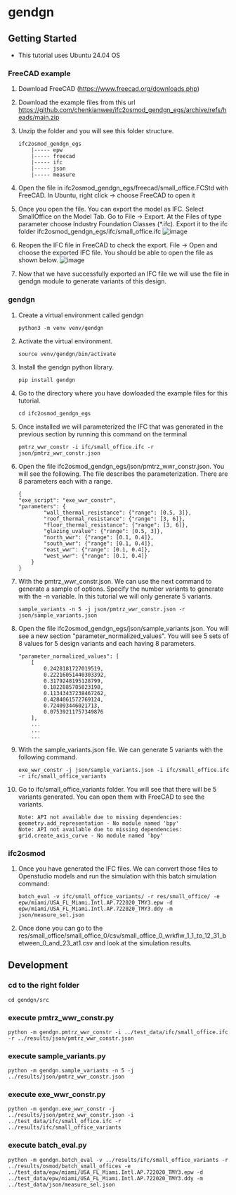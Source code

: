 # gendgn

## Getting Started
- This tutorial uses Ubuntu 24.04 OS

### FreeCAD example
1. Download FreeCAD (https://www.freecad.org/downloads.php)
2. Download the example files from this url https://github.com/chenkianwee/ifc2osmod_gendgn_egs/archive/refs/heads/main.zip
3. Unzip the folder and you will see this folder structure.
    ```
    ifc2osmod_gendgn_egs
        |----- epw
        |----- freecad
        |----- ifc
        |----- json
        |----- measure
    ```
3. Open the file in ifc2osmod_gendgn_egs/freecad/small_office.FCStd with FreeCAD. In Ubuntu, right click -> choose FreeCAD to open it
4. Once you open the file. You can export the model as IFC. Select SmallOffice on the Model Tab. Go to File -> Export. At the Files of type parameter choose Industry Foundation Classes (*.ifc). Export it to the ifc folder ifc2osmod_gendgn_egs/ifc/small_office.ifc
![image](https://github.com/user-attachments/assets/9ac68f15-eee5-443a-b442-862ad9ff65e5)

5. Reopen the IFC file in FreeCAD to check the export. File -> Open and choose the exported IFC file. You should be able to open the file as shown below.
![image](https://github.com/user-attachments/assets/a9de568c-fdcb-4a51-8407-58b434d2d8fc)

6. Now that we have successfully exported an IFC file we will use the file in gendgn module to generate variants of this design.

### gendgn 
1. Create a virtual environment called gendgn
    ```
    python3 -m venv venv/gendgn
    ```
2. Activate the virtual environment.
    ```
    source venv/gendgn/bin/activate
    ```
3. Install the gendgn python library.
    ```
    pip install gendgn
    ```
4. Go to the directory where you have dowloaded the example files for this tutorial.
    ```
    cd ifc2osmod_gendgn_egs
    ```
5. Once installed we will parameterized the IFC that was generated in the previous section by running this command on the terminal
    ```
    pmtrz_wwr_constr -i ifc/small_office.ifc -r json/pmtrz_wwr_constr.json
    ```
6. Open the file ifc2osmod_gendgn_egs/json/pmtrz_wwr_constr.json. You will see the following. The file describes the parameterization. There are 8 parameters each with a range.
    ```
    {
    "exe_script": "exe_wwr_constr",
    "parameters": {
            "wall_thermal_resistance": {"range": [0.5, 3]},
            "roof_thermal_resistance": {"range": [3, 6]},
            "floor_thermal_resistance": {"range": [3, 6]},
            "glazing_uvalue": {"range": [0.5, 3]},
            "north_wwr": {"range": [0.1, 0.4]},
            "south_wwr": {"range": [0.1, 0.4]},
            "east_wwr": {"range": [0.1, 0.4]},
            "west_wwr": {"range": [0.1, 0.4]}
        }
    }
    ```
7. With the pmtrz_wwr_constr.json. We can use the next command to generate a sample of options. Specify the number variants to generate with the -n variable. In this tutorial we will only generate 5 variants. 
    ```
    sample_variants -n 5 -j json/pmtrz_wwr_constr.json -r json/sample_variants.json
    ```
8. Open the file ifc2osmod_gendgn_egs/json/sample_variants.json. You will see a new section "parameter_normalized_values". You will see 5 sets of 8 values for 5 design variants and each having 8 parameters. 
    ```
    "parameter_normalized_values": [
        [
            0.2428181727019519,
            0.22216051440303392,
            0.3179248195128799,
            0.1822885785823198,
            0.11343437238467262,
            0.4284061572769124,
            0.724093446021713,
            0.07539211757349876
        ],
        ...
        ...
        ...
    ```
9. With the sample_variants.json file. We can generate 5 variants with the following command.
    ```
    exe_wwr_constr -j json/sample_variants.json -i ifc/small_office.ifc -r ifc/small_office_variants
    ```
10. Go to ifc/small_office_variants folder. You will see that there will be 5 variants generated. You can open them with FreeCAD to see the variants.
    ```
    Note: API not available due to missing dependencies: geometry.add_representation - No module named 'bpy'
    Note: API not available due to missing dependencies: grid.create_axis_curve - No module named 'bpy'
    ```

### ifc2osmod
1. Once you have generated the IFC files. We can convert those files to Openstudio models and run the simulation with this batch simulation command:
    ```
    batch_eval -v ifc/small_office_variants/ -r res/small_office/ -e epw/miami/USA_FL_Miami.Intl.AP.722020_TMY3.epw -d epw/miami/USA_FL_Miami.Intl.AP.722020_TMY3.ddy -m json/measure_sel.json
    ```
2. Once done you can go to the res/small_office/small_office_0/csv/small_office_0_wrkflw_1_1_to_12_31_between_0_and_23_at1.csv and look at the simulation results.


## Development
### cd to the right folder 
```
cd gendgn/src
```

### execute pmtrz_wwr_constr.py
```
python -m gendgn.pmtrz_wwr_constr -i ../test_data/ifc/small_office.ifc -r ../results/json/pmtrz_wwr_constr.json
```

### execute sample_variants.py
```
python -m gendgn.sample_variants -n 5 -j ../results/json/pmtrz_wwr_constr.json
```

### execute exe_wwr_constr.py
```
python -m gendgn.exe_wwr_constr -j ../results/json/pmtrz_wwr_constr.json -i ../test_data/ifc/small_office.ifc -r ../results/ifc/small_office_variants
```

### execute batch_eval.py
```
python -m gendgn.batch_eval -v ../results/ifc/small_office_variants -r ../results/osmod/batch_small_offices -e ../test_data/epw/miami/USA_FL_Miami.Intl.AP.722020_TMY3.epw -d ../test_data/epw/miami/USA_FL_Miami.Intl.AP.722020_TMY3.ddy -m ../test_data/json/measure_sel.json
```
